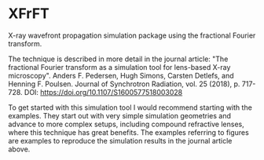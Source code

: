 # XFrFT
X-ray wavefront propagation simulation package using the fractional Fourier transform.

The technique is described in more detail in the journal article:
"The fractional Fourier transform as a simulation tool for lens-based X-ray microscopy".
Anders F. Pedersen, Hugh Simons, Carsten Detlefs, and Henning F. Poulsen.
Journal of Synchrotron Radiation, vol. 25 (2018), p. 717-728.
DOI: https://doi.org/10.1107/S1600577518003028

To get started with this simulation tool I would recommend starting with the examples. They start out with very simple simulation geometries and advance to more complex setups, including compound refractive lenses, where this technique has great benefits. The examples referring to figures are examples to reproduce the simulation results in the journal article above.

